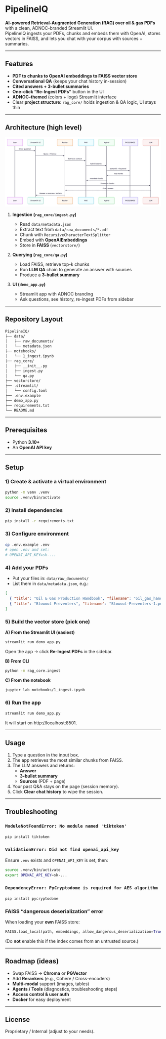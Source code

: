 # PipelineIQ

**AI-powered Retrieval-Augmented Generation (RAG) over oil & gas PDFs** with a clean, ADNOC-branded Streamlit UI.  
PipelineIQ ingests your PDFs, chunks and embeds them with OpenAI, stores vectors in FAISS, and lets you chat with your corpus with sources + summaries.

---

## Features

- **PDF to chunks to OpenAI embeddings to FAISS vector store**
- **Conversational QA** (keeps your chat history in-session)
- **Cited answers + 3-bullet summaries**
- **One-click “Re-Ingest PDFs”** button in the UI
- **ADNOC-themed** (colors + logo) Streamlit interface
- Clear **project structure**: `rag_core/` holds ingestion & QA logic, UI stays thin

---

## Architecture (high level)

![System overview](imgs/system-overview.png)


1. **Ingestion (`rag_core/ingest.py`)**
   - Read `data/metadata.json`
   - Extract text from `data/raw_documents/*.pdf`
   - Chunk with `RecursiveCharacterTextSplitter`
   - Embed with **OpenAIEmbeddings**
   - Store in **FAISS** (`vectorstore/`)

2. **Querying (`rag_core/qa.py`)**
   - Load FAISS, retrieve top-k chunks
   - Run **LLM QA** chain to generate an answer with sources
   - Produce a **3-bullet summary**

3. **UI (`demo_app.py`)**
   - Streamlit app with ADNOC branding
   - Ask questions, see history, re-ingest PDFs from sidebar

---

## Repository Layout

```
PipelineIQ/
├── data/
│   ├── raw_documents/          
│   └── metadata.json   
├── notebooks/
│   └── 1_ingest.ipynb          
├── rag_core/
│   ├── __init__.py
│   ├── ingest.py             
│   └── qa.py                    
├── vectorstore/
├── .streamlit/
│   └── config.toml             
├── .env.example                
├── demo_app.py                 
├── requirements.txt
└── README.md
```

---

## Prerequisites

- Python **3.10+**
- An **OpenAI API key**

---

## Setup

### 1) Create & activate a virtual environment

```bash
python -m venv .venv
source .venv/bin/activate          
```

### 2) Install dependencies

```bash
pip install -r requirements.txt
```

### 3) Configure environment

```bash
cp .env.example .env
# open .env and set:
# OPENAI_API_KEY=sk-...
```

### 4) Add your PDFs

- Put your files in: `data/raw_documents/`
- List them in `data/metadata.json`, e.g.:

```json
[
  { "title": "Oil & Gas Production Handbook", "filename": "oil_gas_handbook.pdf" },
  { "title": "Blowout Preventers", "filename": "Blowout-Preventers-1.pdf" }
]
```

### 5) Build the vector store (pick one)

**A) From the Streamlit UI (easiest)**

```bash
streamlit run demo_app.py
```

Open the app → click **Re-Ingest PDFs** in the sidebar.

**B) From CLI**

```bash
python -m rag_core.ingest
```

**C) From the notebook**

```bash
jupyter lab notebooks/1_ingest.ipynb
```

### 6) Run the app

```bash
streamlit run demo_app.py
```

It will start on http://localhost:8501.

---

## Usage

1. Type a question in the input box.
2. The app retrieves the most similar chunks from FAISS.
3. The LLM answers and returns:
   - **Answer**
   - **3-bullet summary**
   - **Sources** (PDF + page)
4. Your past Q&A stays on the page (session memory).
5. Click **Clear chat history** to wipe the session.

---

## Troubleshooting

### `ModuleNotFoundError: No module named 'tiktoken'`

```bash
pip install tiktoken
```

### `ValidationError: Did not find openai_api_key`

Ensure `.env` exists and `OPENAI_API_KEY` is set, then:

```bash
source .venv/bin/activate
export OPENAI_API_KEY=sk-...   
```

### `DependencyError: PyCryptodome is required for AES algorithm`

```bash
pip install pycryptodome
```

### FAISS “dangerous deserialization” error

When loading your **own** FAISS store:

```python
FAISS.load_local(path, embeddings, allow_dangerous_deserialization=True)
```

(Do **not** enable this if the index comes from an untrusted source.)

---

## Roadmap (ideas)

- Swap FAISS → **Chroma** or **PGVector**
- Add **Rerankers** (e.g., Cohere / Cross-encoders)
- **Multi-modal** support (images, tables)
- **Agents / Tools** (diagnostics, troubleshooting steps)
- **Access control & user auth**
- **Docker** for easy deployment

---

## License

Proprietary / Internal (adjust to your needs).
